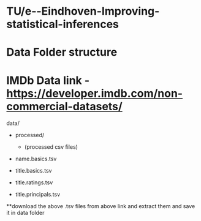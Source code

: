 # TU/e--Eindhoven-Improving-statistical-inferences

# Data Folder structure
# IMDb Data link - https://developer.imdb.com/non-commercial-datasets/ 
data/
- processed/
    - (processed csv files)

- name.basics.tsv 
- title.basics.tsv
- title.ratings.tsv
- title.principals.tsv

**download the above .tsv files from above link and extract them and save it in data folder
